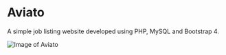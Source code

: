 # Aviato
 A simple job listing website developed using PHP, MySQL and Bootstrap 4.
 
 ![Image of Aviato](https://drive.google.com/open?id=1ZO1ueARYMWSw4SFWG31wbnf5e5kfomzR)
 
